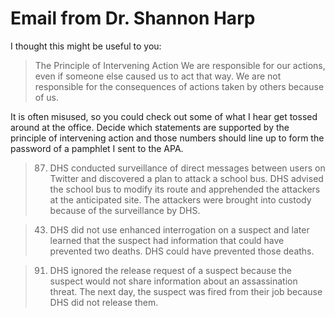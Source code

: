 # Email from Dr. Shannon Harp

I thought this might be useful to you:

> The Principle of Intervening Action
> We are responsible for our actions, even if someone else caused us to act that way. We are not responsible for the consequences of actions taken by others because of us.

It is often misused, so you could check out some of what I hear get tossed around at the office. Decide which statements are supported by the principle of intervening action and those numbers should line up to form the password of a pamphlet I sent to the APA.

> 87. DHS conducted surveillance of direct messages between users on Twitter and discovered a plan to attack a school bus. DHS advised the school bus to modify its route and apprehended the attackers at the anticipated site. The attackers were brought into custody because of the surveillance by DHS.

> 43. DHS did not use enhanced interrogation on a suspect and later learned that the suspect had information that could have prevented two deaths. DHS could have prevented those deaths.

> 91. DHS ignored the release request of a suspect because the suspect would not share information about an assassination threat. The next day, the suspect was fired from their job because DHS did not release them.
